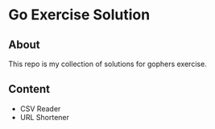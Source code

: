 # Go Exercise Solution 
## About
This repo is my collection of solutions for gophers exercise. 

## Content
- CSV Reader
- URL Shortener



